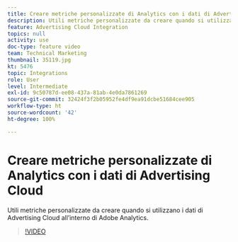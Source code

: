 ```yaml
---
title: Creare metriche personalizzate di Analytics con i dati di Advertising Cloud
description: Utili metriche personalizzate da creare quando si utilizzano i dati di Advertising Cloud all’interno di Adobe Analytics.
feature: Advertising Cloud Integration
topics: null
activity: use
doc-type: feature video
team: Technical Marketing
thumbnail: 35119.jpg
kt: 5476
topic: Integrations
role: User
level: Intermediate
exl-id: 9c50787d-ee08-437a-81ab-4e0da7861269
source-git-commit: 32424f3f2b05952fe4df9ea91dcbe51684cee905
workflow-type: ht
source-wordcount: '42'
ht-degree: 100%

---
```


# Creare metriche personalizzate di Analytics con i dati di Advertising Cloud

Utili metriche personalizzate da creare quando si utilizzano i dati di Advertising Cloud all’interno di Adobe Analytics.

>[!VIDEO](https://video.tv.adobe.com/v/35119/?quality=12&learn=on)
